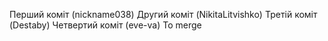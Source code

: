 Перший коміт (nickname038)
Другий коміт (NikitaLitvishko)
Третій коміт (Destaby)
Четвертий коміт (eve-va)
To merge